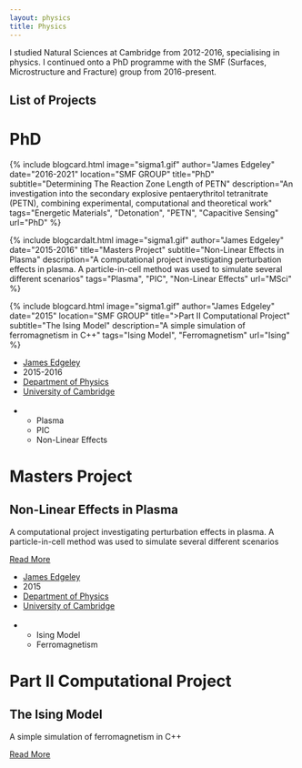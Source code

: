 ```yaml
---
layout: physics
title: Physics
---
```


I studied Natural Sciences at Cambridge from 2012-2016, specialising in physics.  I continued onto a PhD programme with the SMF (Surfaces, Microstructure and Fracture) group from 2016-present.

## List of Projects

# PhD
{% include blogcard.html image="sigma1.gif" author="James Edgeley" date="2016-2021" location="SMF GROUP" title="PhD" subtitle="Determining The Reaction Zone Length of PETN"
description="An investigation into the secondary explosive pentaerythritol tetranitrate (PETN), combining experimental, computational and theoretical work"
tags="Energetic Materials", "Detonation", "PETN", "Capacitive Sensing"
url="PhD" %}

{% include blogcardalt.html image="sigma1.gif" author="James Edgeley" date="2015-2016" title="Masters Project" subtitle="Non-Linear Effects in Plasma"
description="A computational project investigating perturbation effects in plasma.  A particle-in-cell method was used to simulate several different scenarios"
tags="Plasma", "PIC", "Non-Linear Effects"
url="MSci" %}

{% include blogcard.html image="sigma1.gif" author="James Edgeley" date="2015" location="SMF GROUP" title=">Part II Computational Project" subtitle="The Ising Model"
description="A simple simulation of ferromagnetism in C++"
tags="Ising Model", "Ferromagnetism"
url="Ising" %}

  <div class="blog-card alt">
    <div class="meta">
      <div class="photo" style="background-image: url(sigma1.gif)"></div>
      <ul class="details">
        <li class="author"><a href="#">James Edgeley</a></li>
        <li class="date">2015-2016</li>
        <li class="location"><a href="https://www.phy.cam.ac.uk/">Department of Physics</a></li>
        <li class="location"><a href="https://www.cam.ac.uk/">University of Cambridge</a></li>
        <br>
        <li class="tags">
          <ul>
            <li><a>Plasma</a></li>
            <li><a>PIC</a></li>
            <li><a>Non-Linear Effects</a></li>
          </ul>
        </li>
      </ul>
    </div>
    <div class="description">
      <h1>Masters Project</h1>
      <h2>Non-Linear Effects in Plasma</h2>
      <p>A computational project investigating perturbation effects in plasma.  A particle-in-cell method was used to simulate several different scenarios</p>
      <p class="read-more">
        <a href="MSci">Read More</a>
      </p>
    </div>
  </div>

  <div class="blog-card">
    <div class="meta">
      <div class="photo" style="background-image: url(atom.png)"></div>
      <ul class="details">
        <li class="author"><a href="#">James Edgeley</a></li>
        <li class="date">2015</li>
        <li class="location"><a href="https://www.phy.cam.ac.uk/">Department of Physics</a></li>
        <li class="location"><a href="https://www.cam.ac.uk/">University of Cambridge</a></li>
        <br>
        <li class="tags">
          <ul>
            <li><a>Ising Model</a></li>
            <li><a>Ferromagnetism</a></li>
          </ul>
        </li>
      </ul>
    </div>
    <div class="description">
      <h1>Part II Computational Project</h1>
      <h2>The Ising Model</h2>
      <p>A simple simulation of ferromagnetism in C++</p>
      <p class="read-more">
        <a href="Ising">Read More</a>
      </p>
    </div>
  </div>